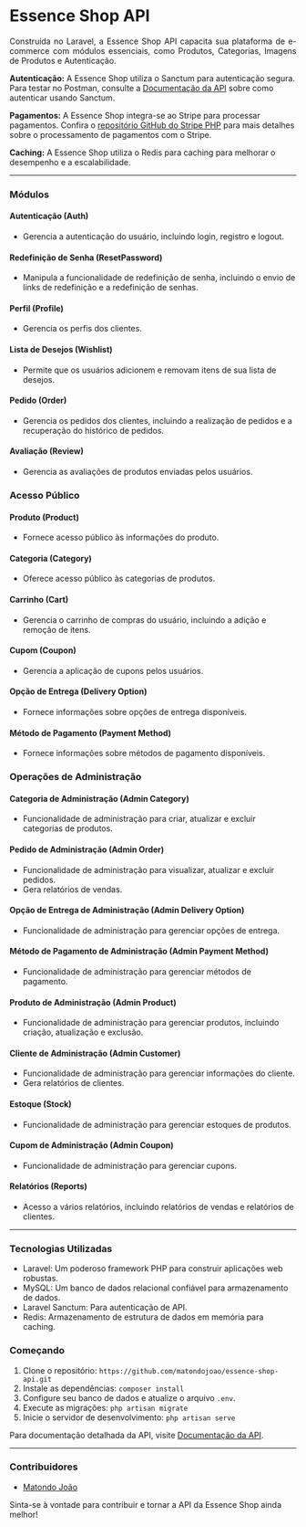 <h1 align="justify">
Essence Shop API
</h1>

<p align="justify">
Construída no Laravel, a Essence Shop API capacita sua plataforma de e-commerce com módulos essenciais, como Produtos, Categorias, Imagens de Produtos e Autenticação.

**Autenticação:** A Essence Shop utiliza o Sanctum para autenticação segura. Para testar no Postman, consulte a [Documentação da API](https://laravel.com/docs/9.x/sanctum#main-content) sobre como autenticar usando Sanctum.

**Pagamentos:** A Essence Shop integra-se ao Stripe para processar pagamentos. Confira o [repositório GitHub do Stripe PHP](https://github.com/stripe/stripe-php) para mais detalhes sobre o processamento de pagamentos com o Stripe.

**Caching:** A Essence Shop utiliza o Redis para caching para melhorar o desempenho e a escalabilidade.

---

### Módulos

#### Autenticação (Auth)
- Gerencia a autenticação do usuário, incluindo login, registro e logout.

#### Redefinição de Senha (ResetPassword)
- Manipula a funcionalidade de redefinição de senha, incluindo o envio de links de redefinição e a redefinição de senhas.

#### Perfil (Profile)
- Gerencia os perfis dos clientes.

#### Lista de Desejos (Wishlist)
- Permite que os usuários adicionem e removam itens de sua lista de desejos.

#### Pedido (Order)
- Gerencia os pedidos dos clientes, incluindo a realização de pedidos e a recuperação do histórico de pedidos.

#### Avaliação (Review)
- Gerencia as avaliações de produtos enviadas pelos usuários.

### Acesso Público

#### Produto (Product)
- Fornece acesso público às informações do produto.

#### Categoria (Category)
- Oferece acesso público às categorias de produtos.

#### Carrinho (Cart)
- Gerencia o carrinho de compras do usuário, incluindo a adição e remoção de itens.

#### Cupom (Coupon)
- Gerencia a aplicação de cupons pelos usuários.

#### Opção de Entrega (Delivery Option)
- Fornece informações sobre opções de entrega disponíveis.

#### Método de Pagamento (Payment Method)
- Fornece informações sobre métodos de pagamento disponíveis.

### Operações de Administração

#### Categoria de Administração (Admin Category)
- Funcionalidade de administração para criar, atualizar e excluir categorias de produtos.

#### Pedido de Administração (Admin Order)
- Funcionalidade de administração para visualizar, atualizar e excluir pedidos.
- Gera relatórios de vendas.

#### Opção de Entrega de Administração (Admin Delivery Option)
- Funcionalidade de administração para gerenciar opções de entrega.

#### Método de Pagamento de Administração (Admin Payment Method)
- Funcionalidade de administração para gerenciar métodos de pagamento.

#### Produto de Administração (Admin Product)
- Funcionalidade de administração para gerenciar produtos, incluindo criação, atualização e exclusão.

#### Cliente de Administração (Admin Customer)
- Funcionalidade de administração para gerenciar informações do cliente.
- Gera relatórios de clientes.

#### Estoque (Stock)
- Funcionalidade de administração para gerenciar estoques de produtos.

#### Cupom de Administração (Admin Coupon)
- Funcionalidade de administração para gerenciar cupons.

#### Relatórios (Reports)
- Acesso a vários relatórios, incluindo relatórios de vendas e relatórios de clientes.
---

### Tecnologias Utilizadas

- Laravel: Um poderoso framework PHP para construir aplicações web robustas.
- MySQL: Um banco de dados relacional confiável para armazenamento de dados.
- Laravel Sanctum: Para autenticação de API.
- Redis: Armazenamento de estrutura de dados em memória para caching.

### Começando

1. Clone o repositório: `https://github.com/matondojoao/essence-shop-api.git`
2. Instale as dependências: `composer install`
3. Configure seu banco de dados e atualize o arquivo `.env`.
4. Execute as migrações: `php artisan migrate`
5. Inicie o servidor de desenvolvimento: `php artisan serve`

Para documentação detalhada da API, visite <a href="" target="_blank">Documentação da API</a>.

---

### Contribuidores

- [Matondo João](https://github.com/matondojoao)

Sinta-se à vontade para contribuir e tornar a API da Essence Shop ainda melhor!
</p>
